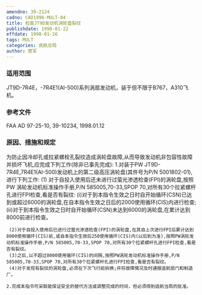 ```yaml
---
amendno: 39-2124
cadno: CAD1998-MULT-04
title: 检查JT9D发动机涡轮盘裂纹
publishdate: 1998-01-22
effdate: 1998-01-26
tags: MULT
categories: 民航总局
author: 樊军
---
```


### 适用范围 
JT9D-7R4E，-7R4E1(AI-500)系列涡扇发动机，装于但不限于B767，A310飞机。

### 参考文件
FAA AD 97-25-10, 39-10234, 1998.01.12 

### 原因、措施和规定 
为防止因冷却孔或拉紧螺栓孔裂纹造成涡轮盘故障,从而导致发动机非包容性故障并损坏飞机,应完成下列工作(除非已事先完成): 
    1.对装于PW JT9D-7R4E,7R4E1(AI-500)发动机上的第二级高压涡轮盘(其件号为P/N 5001802-01),进行下列工作: 
     (1) 对于自投入使用后还未进行过萤光渗透检查(FPI)的涡轮盘,按照PW 涡轮发动机标准操作手册,P/N 585005,70-33,SPOP 70,对所有30个拉紧螺杆孔进行FPI检查,看是否有裂纹: 
(i)对于到本指令生效之日时自开始循环(CSN)已达到或超过6000的涡轮盘,在自本指令生效之日后的2000使用循环(CIS)内进行检查; 
        (ii)对于到本指令生效之日时自开始循环(CSN)未达到6000的涡轮盘,在累计达到8000前进行检查。 

       
     (2)对于自投入使用后已进行过萤光渗透检查(FPI)的涡轮盘,在其自上次进行FPI后累计达到8000使用循环(CIS)前,或自本指令生效后250使用循环(CIS)内(以后到为准),按照PW涡轮发动机标准操作手册,P/N 585005,70-33,SPOP 70,对所有30个拉紧螺杆孔进行FPI检查,看是否有裂纹。 
     (3)之后,以不超过8000使用循环(CIS)的间隔,按照PW涡轮发动机标准操作手册,P/N 585005,70-33,SPOP 70,对所有30个拉紧螺杆孔进行FPI检查,看是否有裂纹。 
     (4)对于发现有裂纹的涡轮盘,必须在下次飞行前拆换;并将故障情况及时通报适航部门和制造厂。 

    2.完成本指令可采取能保证安全的替代方法或调整完成的时间，但必须得到适航当局的批准。
